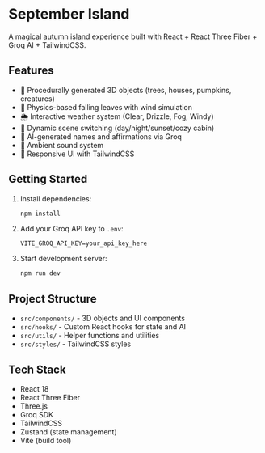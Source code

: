 # September Island

A magical autumn island experience built with React + React Three Fiber + Groq AI + TailwindCSS.

## Features

- 🌳 Procedurally generated 3D objects (trees, houses, pumpkins, creatures)
- 🍂 Physics-based falling leaves with wind simulation
- 🌦️ Interactive weather system (Clear, Drizzle, Fog, Windy)
- 🎨 Dynamic scene switching (day/night/sunset/cozy cabin)
- 🤖 AI-generated names and affirmations via Groq
- 🎵 Ambient sound system
- 📱 Responsive UI with TailwindCSS

## Getting Started

1. Install dependencies:
   ```bash
   npm install
   ```

2. Add your Groq API key to `.env`:
   ```
   VITE_GROQ_API_KEY=your_api_key_here
   ```

3. Start development server:
   ```bash
   npm run dev
   ```

## Project Structure

- `src/components/` - 3D objects and UI components
- `src/hooks/` - Custom React hooks for state and AI
- `src/utils/` - Helper functions and utilities
- `src/styles/` - TailwindCSS styles

## Tech Stack

- React 18
- React Three Fiber
- Three.js
- Groq SDK
- TailwindCSS
- Zustand (state management)
- Vite (build tool)
